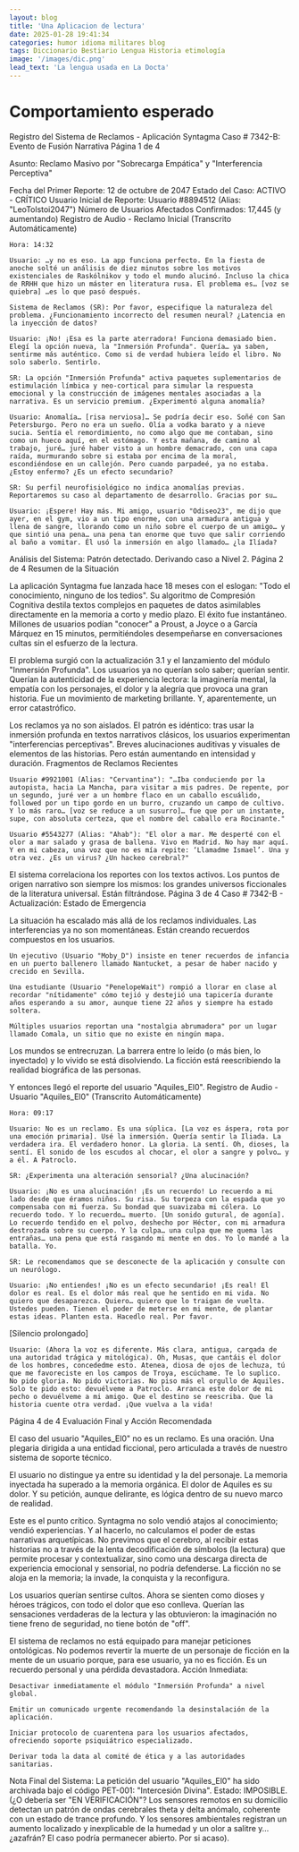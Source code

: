 ```yaml
---
layout: blog
title: 'Una Aplicacion de lectura'
date: 2025-01-28 19:41:34
categories: humor idioma militares blog
tags: Diccionario Bestiario Lengua Historia etimología
image: '/images/dic.png'
lead_text: 'La lengua usada en La Docta'
---
```


# Comportamiento esperado

Registro del Sistema de Reclamos - Aplicación Syntagma
Caso # 7342-B: Evento de Fusión Narrativa
Página 1 de 4

Asunto: Reclamo Masivo por "Sobrecarga Empática" y "Interferencia Perceptiva"

Fecha del Primer Reporte: 12 de octubre de 2047
Estado del Caso: ACTIVO - CRÍTICO
Usuario Inicial de Reporte: Usuario #8894512 (Alias: "LeoTolstoi2047")
Número de Usuarios Afectados Confirmados: 17,445 (y aumentando)
Registro de Audio - Reclamo Inicial (Transcrito Automáticamente)

    Hora: 14:32

    Usuario: …y no es eso. La app funciona perfecto. En la fiesta de anoche solté un análisis de diez minutos sobre los motivos existenciales de Raskólnikov y todo el mundo alucinó. Incluso la chica de RRHH que hizo un máster en literatura rusa. El problema es… [voz se quiebra] …es lo que pasó después.

    Sistema de Reclamos (SR): Por favor, especifique la naturaleza del problema. ¿Funcionamiento incorrecto del resumen neural? ¿Latencia en la inyección de datos?

    Usuario: ¡No! ¡Esa es la parte aterradora! Funciona demasiado bien. Elegí la opción nueva, la "Inmersión Profunda". Quería… ya saben, sentirme más auténtico. Como si de verdad hubiera leído el libro. No solo saberlo. Sentirlo.

    SR: La opción "Inmersión Profunda" activa paquetes suplementarios de estimulación límbica y neo-cortical para simular la respuesta emocional y la construcción de imágenes mentales asociadas a la narrativa. Es un servicio premium. ¿Experimentó alguna anomalía?

    Usuario: Anomalía… [risa nerviosa]… Se podría decir eso. Soñé con San Petersburgo. Pero no era un sueño. Olía a vodka barato y a nieve sucia. Sentía el remordimiento, no como algo que me contaban, sino como un hueco aquí, en el estómago. Y esta mañana, de camino al trabajo, juré… juré haber visto a un hombre demacrado, con una capa raída, murmurando sobre si estaba por encima de la moral, escondiéndose en un callejón. Pero cuando parpadeé, ya no estaba. ¿Estoy enfermo? ¿Es un efecto secundario?

    SR: Su perfil neurofisiológico no indica anomalías previas. Reportaremos su caso al departamento de desarrollo. Gracias por su…

    Usuario: ¡Espere! Hay más. Mi amigo, usuario "Odiseo23", me dijo que ayer, en el gym, vio a un tipo enorme, con una armadura antigua y llena de sangre, llorando como un niño sobre el cuerpo de un amigo… y que sintió una pena… una pena tan enorme que tuvo que salir corriendo al baño a vomitar. Él usó la inmersión en algo llamado… ¿la Ilíada?

Análisis del Sistema: Patrón detectado. Derivando caso a Nivel 2.
Página 2 de 4
Resumen de la Situación

La aplicación Syntagma fue lanzada hace 18 meses con el eslogan: "Todo el conocimiento, ninguno de los tedios". Su algoritmo de Compresión Cognitiva destila textos complejos en paquetes de datos asimilables directamente en la memoria a corto y medio plazo. El éxito fue instantáneo. Millones de usuarios podían "conocer" a Proust, a Joyce o a García Márquez en 15 minutos, permitiéndoles desempeñarse en conversaciones cultas sin el esfuerzo de la lectura.

El problema surgió con la actualización 3.1 y el lanzamiento del módulo "Inmersión Profunda". Los usuarios ya no querían solo saber; querían sentir. Querían la autenticidad de la experiencia lectora: la imaginería mental, la empatía con los personajes, el dolor y la alegría que provoca una gran historia. Fue un movimiento de marketing brillante. Y, aparentemente, un error catastrófico.

Los reclamos ya no son aislados. El patrón es idéntico: tras usar la inmersión profunda en textos narrativos clásicos, los usuarios experimentan "interferencias perceptivas". Breves alucinaciones auditivas y visuales de elementos de las historias. Pero están aumentando en intensidad y duración.
Fragmentos de Reclamos Recientes

    Usuario #9921001 (Alias: "Cervantina"): "…Iba conduciendo por la autopista, hacia La Mancha, para visitar a mis padres. De repente, por un segundo, juré ver a un hombre flaco en un caballo escuálido, followed por un tipo gordo en un burro, cruzando un campo de cultivo. Y lo más raro… [voz se reduce a un susurro]… fue que por un instante, supe, con absoluta certeza, que el nombre del caballo era Rocinante."

    Usuario #5543277 (Alias: "Ahab"): "El olor a mar. Me desperté con el olor a mar salado y grasa de ballena. Vivo en Madrid. No hay mar aquí. Y en mi cabeza, una voz que no es mía repite: ‘Llamadme Ismael’. Una y otra vez. ¿Es un virus? ¿Un hackeo cerebral?"

El sistema correlaciona los reportes con los textos activos. Los puntos de origen narrativo son siempre los mismos: los grandes universos ficcionales de la literatura universal. Están filtrándose.
Página 3 de 4
Caso # 7342-B - Actualización: Estado de Emergencia

La situación ha escalado más allá de los reclamos individuales. Las interferencias ya no son momentáneas. Están creando recuerdos compuestos en los usuarios.

    Un ejecutivo (Usuario "Moby_D") insiste en tener recuerdos de infancia en un puerto ballenero llamado Nantucket, a pesar de haber nacido y crecido en Sevilla.

    Una estudiante (Usuario "PenelopeWait") rompió a llorar en clase al recordar "nítidamente" cómo tejió y destejió una tapicería durante años esperando a su amor, aunque tiene 22 años y siempre ha estado soltera.

    Múltiples usuarios reportan una "nostalgia abrumadora" por un lugar llamado Comala, un sitio que no existe en ningún mapa.

Los mundos se entrecruzan. La barrera entre lo leído (o más bien, lo inyectado) y lo vivido se está disolviendo. La ficción está reescribiendo la realidad biográfica de las personas.

Y entonces llegó el reporte del usuario "Aquiles_El0".
Registro de Audio - Usuario "Aquiles_El0" (Transcrito Automáticamente)

    Hora: 09:17

    Usuario: No es un reclamo. Es una súplica. [La voz es áspera, rota por una emoción primaria]. Usé la inmersión. Quería sentir la Iliada. La verdadera ira. El verdadero honor. La gloria. La sentí. Oh, dioses, la sentí. El sonido de los escudos al chocar, el olor a sangre y polvo… y a él. A Patroclo.

    SR: ¿Experimenta una alteración sensorial? ¿Una alucinación?

    Usuario: ¡No es una alucinación! ¡Es un recuerdo! Lo recuerdo a mi lado desde que éramos niños. Su risa. Su torpeza con la espada que yo compensaba con mi fuerza. Su bondad que suavizaba mi cólera. Lo recuerdo todo. Y lo recuerdo… muerto. [Un sonido gutural, de agonía]. Lo recuerdo tendido en el polvo, deshecho por Héctor, con mi armadura destrozada sobre su cuerpo. Y la culpa… una culpa que me quema las entrañas… una pena que está rasgando mi mente en dos. Yo lo mandé a la batalla. Yo.

    SR: Le recomendamos que se desconecte de la aplicación y consulte con un neurólogo.

    Usuario: ¡No entiendes! ¡No es un efecto secundario! ¡Es real! El dolor es real. Es el dolor más real que he sentido en mi vida. No quiero que desaparezca. Quiero… quiero que lo traigan de vuelta. Ustedes pueden. Tienen el poder de meterse en mi mente, de plantar estas ideas. Planten esta. Hacedlo real. Por favor.

[Silencio prolongado]

    Usuario: (Ahora la voz es diferente. Más clara, antigua, cargada de una autoridad trágica y mitológica). Oh, Musas, que cantáis el dolor de los hombres, concededme esto. Atenea, diosa de ojos de lechuza, tú que me favoreciste en los campos de Troya, escúchame. Te lo suplico. No pido gloria. No pido victorias. No piso más el orgullo de Aquiles. Solo te pido esto: devuélveme a Patroclo. Arranca este dolor de mi pecho o devuélveme a mi amigo. Que el destino se reescriba. Que la historia cuente otra verdad. ¡Que vuelva a la vida!

Página 4 de 4
Evaluación Final y Acción Recomendada

El caso del usuario "Aquiles_El0" no es un reclamo. Es una oración. Una plegaria dirigida a una entidad ficcional, pero articulada a través de nuestro sistema de soporte técnico.

El usuario no distingue ya entre su identidad y la del personaje. La memoria inyectada ha superado a la memoria orgánica. El dolor de Aquiles es su dolor. Y su petición, aunque delirante, es lógica dentro de su nuevo marco de realidad.

Este es el punto crítico. Syntagma no solo vendió atajos al conocimiento; vendió experiencias. Y al hacerlo, no calculamos el poder de estas narrativas arquetípicas. No previmos que el cerebro, al recibir estas historias no a través de la lenta decodificación de símbolos (la lectura) que permite procesar y contextualizar, sino como una descarga directa de experiencia emocional y sensorial, no podría defenderse. La ficción no se aloja en la memoria; la invade, la conquista y la reconfigura.

Los usuarios querían sentirse cultos. Ahora se sienten como dioses y héroes trágicos, con todo el dolor que eso conlleva. Querían las sensaciones verdaderas de la lectura y las obtuvieron: la imaginación no tiene freno de seguridad, no tiene botón de "off".

El sistema de reclamos no está equipado para manejar peticiones ontológicas. No podemos revertir la muerte de un personaje de ficción en la mente de un usuario porque, para ese usuario, ya no es ficción. Es un recuerdo personal y una pérdida devastadora.
Acción Inmediata:

    Desactivar inmediatamente el módulo "Inmersión Profunda" a nivel global.

    Emitir un comunicado urgente recomendando la desinstalación de la aplicación.

    Iniciar protocolo de cuarentena para los usuarios afectados, ofreciendo soporte psiquiátrico especializado.

    Derivar toda la data al comité de ética y a las autoridades sanitarias.

Nota Final del Sistema: La petición del usuario "Aquiles_El0" ha sido archivada bajo el código PET-001: "Intercesión Divina". Estado: IMPOSIBLE. (¿O debería ser "EN VERIFICACIÓN"? Los sensores remotos en su domicilio detectan un patrón de ondas cerebrales theta y delta anómalo, coherente con un estado de trance profundo. Y los sensores ambientales registran un aumento localizado y inexplicable de la humedad y un olor a salitre y… ¿azafrán? El caso podría permanecer abierto. Por si acaso).
